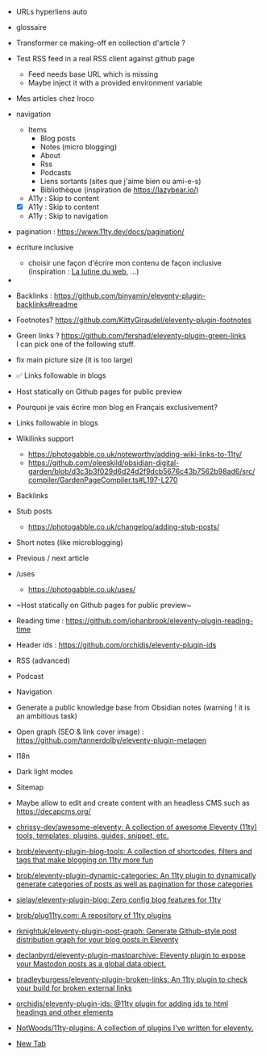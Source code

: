 
- URLs hyperliens auto
- glossaire
- Transformer ce making-off en collection d'article ?
- Test RSS feed in a real RSS client against github page
    - Feed needs base URL which is missing
    - Maybe inject it with a provided environment variable
- Mes articles chez Iroco
- navigation
    - Items
        - Blog posts
        - Notes (micro blogging)
        - About
        - Rss
        - Podcasts
        - Liens sortants (sites que j'aime bien ou ami-e-s)
        - Bibliothèque (inspiration de https://lazybear.io/)
    - A11y : Skip to content
    - [X] A11y : Skip to content
    - A11y : Skip to navigation
- pagination : https://www.11ty.dev/docs/pagination/
- écriture inclusive
    - choisir une façon d'écrire mon contenu de façon inclusive (inspiration : [La lutine du web](https://www.lalutineduweb.fr/), ...)
-

- Backlinks : https://github.com/binyamin/eleventy-plugin-backlinks#readme
- Footnotes? https://github.com/KittyGiraudel/eleventy-plugin-footnotes
- Green links ? https://github.com/fershad/eleventy-plugin-green-links  
  I can pick one of the following stuff.


- fix main picture size (it is too large)
- ✅ Links followable in blogs

- Host statically on Github pages for public preview
- Pourquoi je vais écrire mon blog en Français exclusivement?
- Links followable in blogs
- Wikilinks support
    - https://photogabble.co.uk/noteworthy/adding-wiki-links-to-11ty/
    - https://github.com/oleeskild/obsidian-digital-garden/blob/d3c3b3f029d6d24d2f9dcb5676c43b7562b98ad6/src/compiler/GardenPageCompiler.ts#L197-L270
- Backlinks
- Stub posts
    - https://photogabble.co.uk/changelog/adding-stub-posts/
- Short notes (like microblogging)
- Previous / next article
- /uses
    - https://photogabble.co.uk/uses/
- ~Host statically on Github pages for public preview~
- Reading time : https://github.com/johanbrook/eleventy-plugin-reading-time
- Header ids : https://github.com/orchidjs/eleventy-plugin-ids
- RSS (advanced)
- Podcast
- Navigation
- Generate a public knowledge base from Obsidian notes (warning ! it is an ambitious task)
- Open graph (SEO & link cover image) : https://github.com/tannerdolby/eleventy-plugin-metagen
- I18n
- Dark light modes
- Sitemap
- Maybe allow to edit and create content with an headless CMS such as https://decapcms.org/




- [chrissy-dev/awesome-eleventy: A collection of awesome Eleventy (11ty) tools, templates, plugins, guides, snippet, etc.](https://github.com/chrissy-dev/awesome-eleventy)
- [brob/eleventy-plugin-blog-tools: A collection of shortcodes, filters and tags that make blogging on 11ty more fun](https://github.com/brob/eleventy-plugin-blog-tools)
- [brob/eleventy-plugin-dynamic-categories: An 11ty plugin to dynamically generate categories of posts as well as pagination for those categories](https://github.com/brob/eleventy-plugin-dynamic-categories)
- [sielay/eleventy-plugin-blog: Zero config blog features for 11ty](https://github.com/sielay/eleventy-plugin-blog)
- [brob/plug11ty.com: A repository of 11ty plugins](https://github.com/brob/plug11ty.com)
- [rknightuk/eleventy-plugin-post-graph: Generate Github-style post distribution graph for your blog posts in Eleventy](https://github.com/rknightuk/eleventy-plugin-post-graph)
- [declanbyrd/eleventy-plugin-mastoarchive: Eleventy plugin to expose your Mastodon posts as a global data object.](https://github.com/declanbyrd/eleventy-plugin-mastoarchive)
- [bradleyburgess/eleventy-plugin-broken-links: An 11ty plugin to check your build for broken external links](https://github.com/bradleyburgess/eleventy-plugin-broken-links)
- [orchidjs/eleventy-plugin-ids: @11ty plugin for adding ids to html headings and other elements](https://github.com/orchidjs/eleventy-plugin-ids)
- [NotWoods/11ty-plugins: A collection of plugins I've written for eleventy.](https://github.com/NotWoods/11ty-plugins)
- [New Tab](chrome://newtab/)

